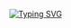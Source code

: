 [![Typing SVG](https://readme-typing-svg.herokuapp.com?color=%2336BCF7&lines=Regina+Bagautdinova)](https://git.io/typing-svg)
